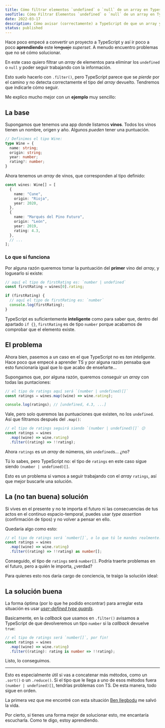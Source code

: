 ```yaml
---
title: Cómo filtrar elementos `undefined` o `null` de un array en Typescript
seoTitle: Cómo Filtrar Elementos `undefined` o `null` de un array en Typescript
date: 2022-03-17
description: Cómo avisar (correctamente) a TypeScript de que un array ya no contiene elementos `undefined` tras filtrar con .filter()
status: published
---
```

<script>
  import Emphasis from '$lib/components/Emphasis.svelte'
</script>

Hace poco empecé a convertir un proyecto a TypeScript y así ir poco a poco **aprendiendo** este ~~lenguaje~~ *superset*. A menudo encuentro problemas que no sé cómo solucionar.

En este caso quiero filtrar un *array* de elementos para eliminar los `undefined` o `null` y poder seguir trabajando con la información.

Esto suelo hacerlo con `.filter()`, pero TypeScript parece que se *pierde* por el camino y no detecta correctamente el tipo del *array* devuelto. Tendremos que indicarle cómo seguir.

Me explico mucho mejor con un **ejemplo** muy sencillo:

## La base

Supongamos que tenemos una app donde listamos **vinos**. Todos los vinos tienen un nombre, origen y año. Algunos *pueden* tener una puntuación.

```ts
// Definimos el tipo Wine:
type Wine = {
  name: string;
  origin: string;
  year: number;
  rating?: number;
}
```

Ahora tenemos un *array* de vinos, que corresponden al tipo definido:

```ts
const wines: Wine[] = [
  {
    name: "Cune",
    origin: "Rioja",
    year: 2020,
  },
  {
    name: "Marqués del Pino Futuro",
    origin: "León",
    year: 2019,
    rating: 4.3,
  },
  // ...
];
```

### Lo que sí funciona

Por alguna razón queremos tomar la puntuación del **primer** vino del *array*, y loguearlo si existe:

```ts
// aquí el tipo de firstRating es: `number | undefined`
const firstRating = wines[0].rating;

if (firstRating) {
  // aquí el tipo de firstRating es: `number`
  console.log(firstRating);
}
```

TypeScript es suficientemente **inteligente** como para saber que, dentro del apartado `if {}`, `firstRating` es de tipo `number` porque acabamos de comprobar que el elemento existe.

## El problema

Ahora bien, pasemos a un caso en el que TypeScript no es *tan inteligente*. Hace poco que empecé a aprender TS y por alguna razón pensaba que esto funcionaría igual que lo que acabo de enseñarte...

Supongamos que, por alguna razón, queremos conseguir un *array* con todas las puntaciones:

```ts
// el tipo de ratings aquí será `(number | undefined)[]`
const ratings = wines.map((wine) => wine.rating);

console.log(ratings); // [undefined, 4.3, ...]
```

Vale, pero solo queremos las puntuaciones que existen, no los `undefined`. Así que filtramos después del `.map()`:

```ts
// el tipo de ratings seguirá siendo `(number | undefined)[]` 😕
const ratings = wines
  .map((wine) => wine.rating)
  .filter((rating) => !!rating);
```

Ahora `ratings` es un *array* de números, sin `undefined`s... ¿no?

Tú lo sabes, pero TypeScript no: el tipo de `ratings` en este caso sigue siendo `(number | undefined)[]`.

Esto es un problema si vamos a seguir trabajando con el *array* `ratings`, así que mejor buscarle una solución.

## La (no tan buena) solución

Si vives en el presente y no te importa el futuro ni las consecuencias de tus actos en el <Emphasis>continuo espacio-temporal</Emphasis>, puedes usar *type assertion* (confirmación de tipos) y no volver a pensar en ello.

Quedaría algo como esto:

```ts
// el tipo de ratings será `number[]`, o lo que tú le mandes realmente... 😕
const ratings = wines
  .map((wine) => wine.rating)
  .filter((rating) => !!rating) as number[];
```

Conseguido, el tipo de `ratings` será `number[]`. Podría traerte problemas en el futuro, pero a quién le importa, ¿verdad?

Para quienes esto nos daría cargo de conciencia, te traigo la solución ideal:

## La solución buena

La forma óptima (por lo que he podido encontrar) para arreglar esta situación es usar [*user-defined type guards*](https://www.typescriptlang.org/docs/handbook/2/narrowing.html#using-type-predicates).

Basicamente, en la *callback* que usamos en `.filter()` avisamos a TypeScript de que devolveremos un tipo `number` si la *callback* devuelve `true`:

```ts
// el tipo de ratings será `number[]`, por fin!
const ratings = wines
  .map((wine) => wine.rating)
  .filter((rating): rating is number => !!rating);
```

Listo, lo conseguimos.

---

Esto es especialmente útil si vas a concatenar más métodos, como un `.sort()` o un `.reduce()`. Si el tipo que le llega a uno de esos métodos fuera `(number | undefined)[]`, tendrías problemas con TS. De esta manera, todo sigue en orden.

La primera vez que me encontré con esta situación [Ben Ilegbodu](https://www.benmvp.com/blog/filtering-undefined-elements-from-array-typescript/) me salvó la vida.

Por cierto, si tienes una forma mejor de solucionar esto, me encantaría escucharla. Como te digo, estoy aprendiendo.

